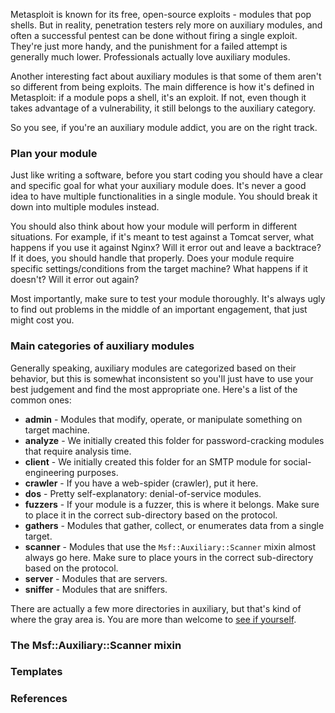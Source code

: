 Metasploit is known for its free, open-source exploits - modules that pop shells. But in reality, penetration testers rely more on auxiliary modules, and often a successful pentest can be done without firing a single exploit. They're just more handy, and the punishment for a failed attempt is generally much lower. Professionals actually love auxiliary modules.

Another interesting fact about auxiliary modules is that some of them aren't so different from being exploits. The main difference is how it's defined in Metasploit: if a module pops a shell, it's an exploit. If not, even though it takes advantage of a vulnerability, it still belongs to the auxiliary category.

So you see, if you're an auxiliary module addict, you are on the right track.

### Plan your module

Just like writing a software, before you start coding you should have a clear and specific goal for what your auxiliary module does. It's never a good idea to have multiple functionalities in a single module. You should break it down into multiple modules instead.

You should also think about how your module will perform in different situations. For example, if it's meant to test against a Tomcat server, what happens if you use it against Nginx? Will it error out and leave a backtrace? If it does, you should handle that properly. Does your module require specific settings/conditions from the target machine? What happens if it doesn't? Will it error out again?

Most importantly, make sure to test your module thoroughly. It's always ugly to find out problems in the middle of an important engagement, that just might cost you.

### Main categories of auxiliary modules

Generally speaking, auxiliary modules are categorized based on their behavior, but this is somewhat inconsistent so you'll just have to use your best judgement and find the most appropriate one. Here's a list of the common ones:

* **admin** - Modules that modify, operate, or manipulate something on target machine.
* **analyze** - We initially created this folder for password-cracking modules that require analysis time.
* **client** - We initially created this folder for an SMTP module for social-engineering purposes.
* **crawler** - If you have a web-spider (crawler), put it here.
* **dos** - Pretty self-explanatory: denial-of-service modules.
* **fuzzers** - If your module is a fuzzer, this is where it belongs. Make sure to place it in the correct sub-directory based on the protocol.
* **gathers** - Modules that gather, collect, or enumerates data from a single target.
* **scanner** - Modules that use the ```Msf::Auxiliary::Scanner``` mixin almost always go here. Make sure to place yours in the correct sub-directory based on the protocol.
* **server** - Modules that are servers.
* **sniffer** - Modules that are sniffers.

There are actually a few more directories in auxiliary, but that's kind of where the gray area is. You are more than welcome to [see if yourself](https://github.com/rapid7/metasploit-framework/tree/master/modules/auxiliary).

### The Msf::Auxiliary::Scanner mixin

### Templates

### References